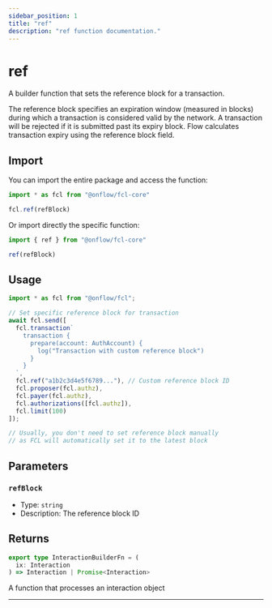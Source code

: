 ```yaml
---
sidebar_position: 1
title: "ref"
description: "ref function documentation."
---
```


<!-- THIS DOCUMENT IS AUTO-GENERATED FROM [onflow/fcl-core/../sdk/src/build/build-ref.ts](https://github.com/onflow/fcl-js/tree/master/packages/fcl-core/../sdk/src/build/build-ref.ts). DO NOT EDIT MANUALLY -->

# ref

A builder function that sets the reference block for a transaction.

The reference block specifies an expiration window (measured in blocks) during which a transaction is considered valid by the network.
A transaction will be rejected if it is submitted past its expiry block. Flow calculates transaction expiry using the reference block field.

## Import

You can import the entire package and access the function:

```typescript
import * as fcl from "@onflow/fcl-core"

fcl.ref(refBlock)
```

Or import directly the specific function:

```typescript
import { ref } from "@onflow/fcl-core"

ref(refBlock)
```

## Usage

```typescript
import * as fcl from "@onflow/fcl";

// Set specific reference block for transaction
await fcl.send([
  fcl.transaction`
    transaction {
      prepare(account: AuthAccount) {
        log("Transaction with custom reference block")
      }
    }
  `,
  fcl.ref("a1b2c3d4e5f6789..."), // Custom reference block ID
  fcl.proposer(fcl.authz),
  fcl.payer(fcl.authz),
  fcl.authorizations([fcl.authz]),
  fcl.limit(100)
]);

// Usually, you don't need to set reference block manually
// as FCL will automatically set it to the latest block
```

## Parameters

### `refBlock` 


- Type: `string`
- Description: The reference block ID


## Returns

```typescript
export type InteractionBuilderFn = (
  ix: Interaction
) => Interaction | Promise<Interaction>
```


A function that processes an interaction object

---